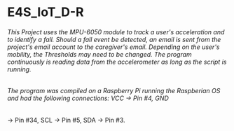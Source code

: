 # E4S_IoT_D-R
###### This Project uses the MPU-6050 module to track a user's acceleration and to identify a fall. Should a fall event be detected, an email is sent from the project's email account to the caregiver's email. Depending on the user's mobility, the Thresholds may need to be changed. The program continuously is reading data from the accelerometer as long as the script is running. 

###### The program was compiled on a Raspberry Pi running the Raspberian OS and had the following connections: VCC -> Pin #4, GND
-> Pin #34, SCL -> Pin #5, SDA -> Pin #3.
